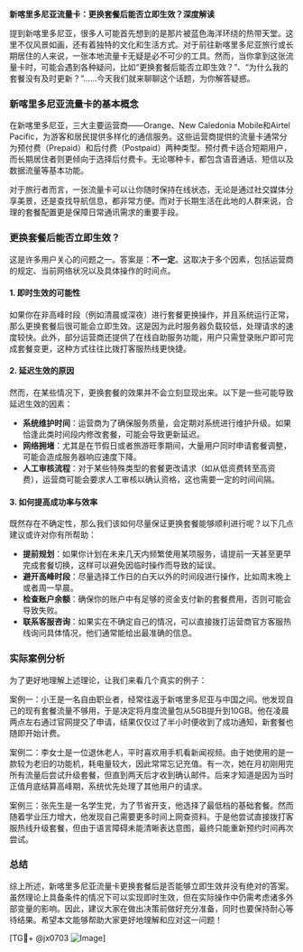 **新喀里多尼亚流量卡：更换套餐后能否立即生效？深度解读**

提到新喀里多尼亚，很多人可能首先想到的是那片被蓝色海洋环绕的热带天堂。这里不仅风景如画，还有着独特的文化和生活方式。对于前往新喀里多尼亚旅行或长期居住的人来说，一张本地流量卡无疑是必不可少的工具。然而，当你拿到这张流量卡时，可能会遇到各种疑问，比如“更换套餐后能否立即生效？”、“为什么我的套餐没有及时更新？”……今天我们就来聊聊这个话题，为你解答疑惑。

### 新喀里多尼亚流量卡的基本概念

在新喀里多尼亚，三大主要运营商——Orange、New Caledonia Mobile和Airtel Pacific，为游客和居民提供多样化的通信服务。这些运营商提供的流量卡通常分为预付费（Prepaid）和后付费（Postpaid）两种类型。预付费卡适合短期用户，而长期居住者则更倾向于选择后付费卡。无论哪种卡，都包含语音通话、短信以及数据流量等基本功能。

对于旅行者而言，一张流量卡可以让你随时保持在线状态，无论是通过社交媒体分享美景，还是查找导航信息，都非常方便。而对于长期生活在此地的人群来说，合理的套餐配置更是保障日常通讯需求的重要手段。

### 更换套餐后能否立即生效？

这是许多用户关心的问题之一。答案是：**不一定**。这取决于多个因素，包括运营商的规定、当前网络状况以及具体操作的时间点。

#### 1. **即时生效的可能性**
如果你在非高峰时段（例如清晨或深夜）进行套餐更换操作，并且系统运行正常，那么更换套餐后很可能会立即生效。这是因为此时服务器负载较低，处理请求的速度较快。此外，部分运营商还提供了在线自助服务功能，用户只需登录账户即可完成套餐变更，这种方式往往比拨打客服热线更快捷。

#### 2. **延迟生效的原因**
然而，在某些情况下，更换套餐的效果并不会立刻显现出来。以下是一些可能导致延迟生效的因素：

- **系统维护时间**：运营商为了确保服务质量，会定期对系统进行维护升级。如果恰逢此类时间段内修改套餐，可能会导致更新延迟。
- **网络拥堵**：尤其是在节假日或者旅游旺季期间，大量用户同时申请套餐调整，可能会造成服务器响应速度下降。
- **人工审核流程**：对于某些特殊类型的套餐更改请求（如从低资费转至高资费），运营商可能会要求人工审核以确认资格，这也需要一定的时间间隔。

#### 3. **如何提高成功率与效率**
既然存在不确定性，那么我们该如何尽量保证更换套餐能够顺利进行呢？以下几点建议或许对你有所帮助：

- **提前规划**：如果你计划在未来几天内频繁使用某项服务，请提前一天甚至更早完成套餐切换，这样可以避免因临时操作而导致的延误。
- **避开高峰时段**：尽量选择工作日的白天以外的时间段进行操作，比如周末晚上或者周一早晨。
- **检查账户余额**：确保你的账户中有足够的资金支付新的套餐费用，否则可能会导致失败。
- **联系客服咨询**：如果实在不确定自己的情况，可以直接拨打运营商官方客服热线询问具体情况，他们通常能给出最准确的信息。

### 实际案例分析

为了更好地理解上述理论，让我们来看几个真实的例子：

案例一：小王是一名自由职业者，经常往返于新喀里多尼亚与中国之间。他发现自己的现有套餐流量不够用，于是决定将月度流量包从5GB提升到10GB。他在凌晨两点左右通过官网提交了申请，结果仅仅过了半小时便收到了成功通知，新套餐也随即开始计费。

案例二：李女士是一位退休老人，平时喜欢用手机看新闻视频。由于她使用的是一款较为老旧的功能机，耗电量较大，因此常常忘记充值。有一次，她在月初刚用完所有流量后尝试升级套餐，但直到两天后才收到确认邮件。后来才知道是因为当时正值月底结算高峰期，系统优先处理了其他用户的请求。

案例三：张先生是一名学生党，为了节省开支，他选择了最低档的基础套餐。然而随着学业压力增大，他发现自己需要更多时间上网查资料。于是他尝试直接拨打客服热线升级套餐，但由于语言障碍未能清晰表达意图，最终只能重新预约时间再次尝试。

### 总结

综上所述，新喀里多尼亚流量卡更换套餐后是否能够立即生效并没有绝对的答案。虽然理论上具备条件的情况下可以实现即时生效，但在实际操作中仍需考虑诸多外部变量的影响。因此，建议大家在做出决策前做好充分准备，同时也要保持耐心等待结果。希望本文能够帮助大家更好地理解和应对这一问题！

[TG💪+ @jx0703 ![Image](https://github.com/user-attachments/assets/dbca1d08-cadb-493c-b0ec-ad6f7a83f270)]